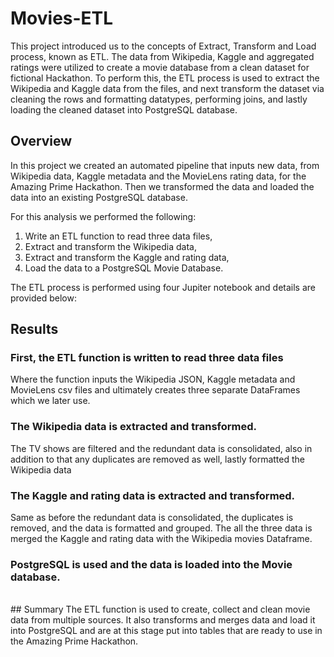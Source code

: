 # Movies-ETL
This project introduced us to the concepts of Extract, Transform and Load process, known as ETL. The data from Wikipedia, Kaggle and aggregated ratings were utilized to create a movie database from a clean dataset for fictional Hackathon. To perform this, the ETL process is used to extract the Wikipedia and Kaggle data from the files, and next transform the dataset via cleaning the rows and formatting datatypes, performing joins, and lastly loading the cleaned dataset into PostgreSQL database.

## Overview
In this project we created an automated pipeline that inputs new data, from Wikipedia data, Kaggle metadata and the MovieLens rating data, for the Amazing Prime Hackathon. Then we transformed the data and loaded the data into an existing PostgreSQL database.

For this analysis we performed the following:
1. Write an ETL function to read three data files,
2. Extract and transform the Wikipedia data,
3. Extract and transform the Kaggle and rating data,
4. Load the data to a PostgreSQL Movie Database.
	
The ETL process is performed using four Jupiter notebook and details are provided below:

## Results

### First, the ETL function is written to read three data files
Where the function inputs the Wikipedia JSON, Kaggle metadata and MovieLens csv files and ultimately creates three separate DataFrames which we later use.
<br/>
### The Wikipedia data is extracted and transformed.
The TV shows are filtered and the redundant data is consolidated, also in addition to that any duplicates are removed as well, lastly formatted the Wikipedia data
<br/>
### The Kaggle and rating data is extracted and transformed.
Same as before the redundant data is consolidated, the duplicates is removed, and the data is formatted and grouped. The all the three data is merged the Kaggle and rating data with the Wikipedia movies Dataframe.
<br/>
### PostgreSQL is used and the data is loaded into the Movie database.
<br/>
## Summary
The ETL function is used to create, collect and clean movie data from multiple sources. It also transforms and merges data and load it into PostgreSQL and are at this stage put into tables that are ready to use in the Amazing Prime Hackathon.
